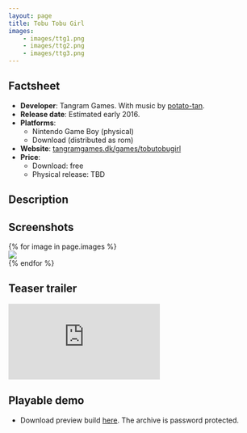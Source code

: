 ```yaml
---
layout: page
title: Tobu Tobu Girl
images:
    - images/ttg1.png
    - images/ttg2.png
    - images/ttg3.png
---
```

## Factsheet ##

* **Developer**: Tangram Games. With music by [potato-tan](http://potatotan.com).
* **Release date**: Estimated early 2016.
* **Platforms**:
  - Nintendo Game Boy (physical)
  - Download (distributed as rom)
* **Website**: [tangramgames.dk/games/tobutobugirl](http://tangramgames.dk/games/tobutobugirl)
* **Price**:
  - Download: free
  - Physical release: TBD

## Description ##

## Screenshots ##

<div class="row">
	{% for image in page.images %}
	<div class="col-sm-4">
		<a href="{{ image }}">
			<img src="{{ image }}" class="img-responsive thumbnail">
		</a>
	</div>
	{% endfor %}
</div>

## Teaser trailer ##

<div class="embed-responsive embed-responsive-16by9">
	<iframe src="https://www.youtube.com/embed/mxENfVnmIuI" frameborder="0" allowfullscreen>
	</iframe>
</div>

## Playable demo ##

* Download preview build [here](files/tobutobugirl-preview-2016-01-30-2124.zip).
  The archive is password protected.
